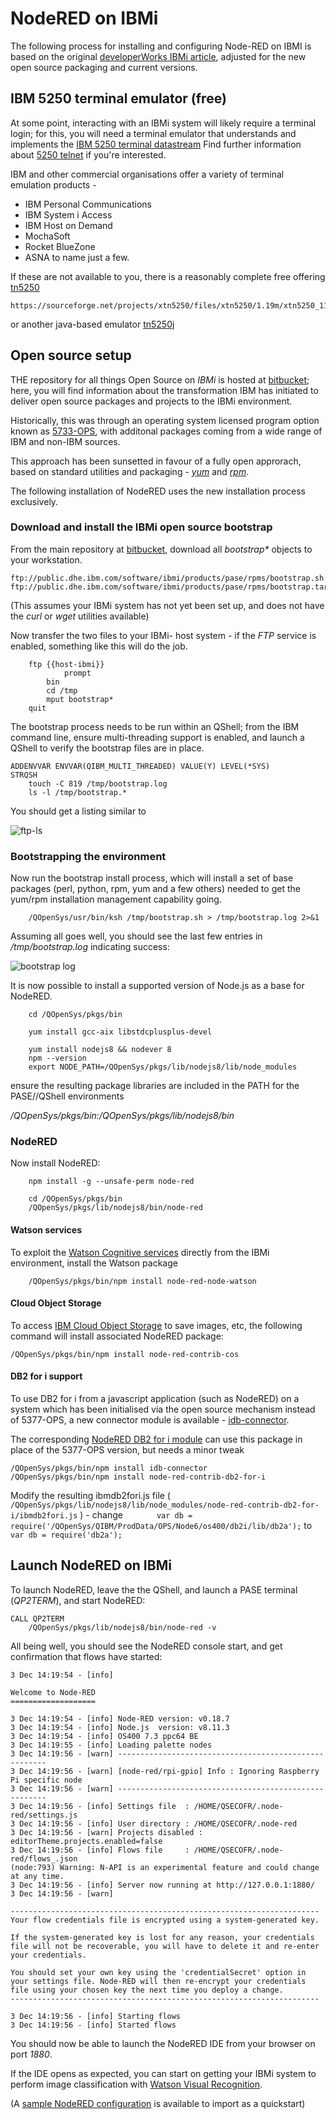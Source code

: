 # NodeRED on IBMi

The following process for installing and configuring Node-RED on IBMI is based on the original [developerWorks IBMi article](https://www.ibm.com/developerworks/ibmi/library/i-running-node-red/index.html), adjusted for the new open source packaging and current versions.

## IBM 5250 terminal emulator (free)
At some point, interacting with an IBMi system will likely require a terminal login;
for this, you will need a terminal emulator that understands and implements the 
[IBM 5250 terminal datastream](https://archive.org/details/bitsavers_ibm525xGA2onDisplaySystemFunctionsReferenceManualM_8040964)
Find further information about [5250 telnet](http://www.faqs.org/rfcs/rfc1205.html) if you're interested.

IBM and other commercial organisations offer a variety of terminal emulation products -
+ IBM Personal Communications
+ IBM System i Access
+ IBM Host on Demand
+ MochaSoft
+ Rocket BlueZone
+ ASNA
to name just a few.

If these are not available to you, there is a reasonably complete free offering [tn5250](http://tn5250.sourceforge.net)
```
https://sourceforge.net/projects/xtn5250/files/xtn5250/1.19m/xtn5250_119m.jar
```
or another java-based emulator [tn5250j](http://tn5250j.org/)

## Open source setup

THE repository for all things Open Source on *IBMi* is hosted at [bitbucket](https://bitbucket.org/ibmi/opensource/wiki/Home); here, you will find information about the transformation IBM has initiated to deliver open source packages and projects to the IBMi environment.

Historically, this was through an operating system licensed program option known as [5733-OPS](https://www.ibm.com/developerworks/community/wikis/home?lang=en#!/wiki/IBM%20i%20Technology%20Updates/page/Open%20Source%20Technologies), with additonal packages coming from a wide range of IBM and non-IBM sources.

This approach has been sunsetted in favour of a fully open approrach, based on standard utilities and packaging - [_yum_](http://yum.baseurl.org/) and [_rpm_](http://rpm.org/).

The following installation of NodeRED uses the new installation process exclusively.


### Download and install the IBMi open source bootstrap

From the main repository at [bitbucket](https://bitbucket.org/ibmi/opensource/src/master/docs/yum#markdown-header-offline-install-instructions-without-acs), download all _*bootstrap**_ objects to your workstation.
```
ftp://public.dhe.ibm.com/software/ibmi/products/pase/rpms/bootstrap.sh
ftp://public.dhe.ibm.com/software/ibmi/products/pase/rpms/bootstrap.tar.Z
```

(This assumes your IBMi system has not yet been set up, and does not have the _curl_ or _wget_ utilities available)

Now transfer the two files to your IBMi- host system - if the *FTP* service is enabled, something like this will do the job.

```
	ftp {{host-ibmi}} 
    		prompt
		bin
		cd /tmp 
		mput bootstrap*
	quit
```

The bootstrap process needs to be run within an QShell; from the IBM command line, ensure multi-threading support is enabled,
and launch a QShell to verify the bootstrap files are in place.

```
ADDENVVAR ENVVAR(QIBM_MULTI_THREADED) VALUE(Y) LEVEL(*SYS)
STRQSH
	touch -C 819 /tmp/bootstrap.log
	ls -l /tmp/bootstrap.*
```
You should get a listing similar to 

![ftp-ls](/img/ibmi-nr-ftp-tmp-ls.png)


### Bootstrapping the environment
Now run the bootstrap install process, which will install a set of base packages (perl, python, rpm, yum and a few others) needed to get the yum/rpm installation management capability going.

```
	/QOpenSys/usr/bin/ksh /tmp/bootstrap.sh > /tmp/bootstrap.log 2>&1
```
Assuming all goes well, you should see the last few entries in _/tmp/bootstrap.log_ indicating success:

![bootstrap log](/img/ibmi-nr-bootstrap-sh-log.png)

It is now possible to install a supported version of Node.js as a base for NodeRED.

```
	cd /QOpenSys/pkgs/bin
	
	yum install gcc-aix libstdcplusplus-devel
	
	yum install nodejs8 && nodever 8
	npm --version
	export NODE_PATH=/QOpenSys/pkgs/lib/nodejs8/lib/node_modules
```

ensure the resulting package libraries are included in the PATH for the PASE//QShell environments

_/QOpenSys/pkgs/bin:/QOpenSys/pkgs/lib/nodejs8/bin_

### NodeRED

Now install NodeRED:

```
	npm install -g --unsafe-perm node-red

	cd /QOpenSys/pkgs/bin
	/QOpenSys/pkgs/lib/nodejs8/bin/node-red
```
#### Watson services
To exploit the [Watson Cognitive services](https://console.bluemix.net/catalog/?category=ai) directly from the IBMi environment,
install the Watson package
```
	/QOpenSys/pkgs/bin/npm install node-red-node-watson
```

#### Cloud Object Storage
To access [IBM Cloud Object Storage](https://console.bluemix.net/catalog/services/cloud-object-storage) to save images, etc,
the following command will install associated NodeRED package:
```
/QOpenSys/pkgs/bin/npm install node-red-contrib-cos
```

#### DB2 for i support
To use DB2 for i from a javascript application (such as NodeRED) on a system which has been initialised via the open source mechanism instead of 5377-OPS, a new connector module is available - [idb-connector](https://www.npmjs.com/package/idb-connector).

The corresponding [NodeRED DB2 for i module](https://www.npmjs.com/package/node-red-contrib-db2-for-i) can use this package in place of the 5377-OPS version, but needs a minor tweak
```
/QOpenSys/pkgs/bin/npm install idb-connector
/QOpenSys/pkgs/bin/npm install node-red-contrib-db2-for-i
```
Modify the resulting ibmdb2fori.js file (` /QOpenSys/pkgs/lib/nodejs8/lib/node_modules/node-red-contrib-db2-for-
i/ibmdb2fori.js` ) - change
`       var db = require('/QOpenSys/QIBM/ProdData/OPS/Node6/os400/db2i/lib/db2a');` 
to 
`       var db = require('db2a');` 

## Launch NodeRED on IBMi
To launch NodeRED, leave the the QShell, and launch a PASE terminal (*QP2TERM*), and start NodeRED:
```
CALL QP2TERM
	/QOpenSys/pkgs/lib/nodejs8/bin/node-red -v
```

All being well, you should see the NodeRED console start, and get confirmation that flows have started:

```
3 Dec 14:19:54 - [info]                                                                                                          
                                                                                                                                 
Welcome to Node-RED                                                                                                              
===================                                                                                                              
                                                                                                                                 
3 Dec 14:19:54 - [info] Node-RED version: v0.18.7                                                                                
3 Dec 14:19:54 - [info] Node.js  version: v8.11.3                                                                                
3 Dec 14:19:54 - [info] OS400 7.3 ppc64 BE                                                                                       
3 Dec 14:19:55 - [info] Loading palette nodes                                                                                    
3 Dec 14:19:56 - [warn] ------------------------------------------------------                                                   
3 Dec 14:19:56 - [warn] [node-red/rpi-gpio] Info : Ignoring Raspberry Pi specific node                                           
3 Dec 14:19:56 - [warn] ------------------------------------------------------                                                   
3 Dec 14:19:56 - [info] Settings file  : /HOME/QSECOFR/.node-red/settings.js                                                     
3 Dec 14:19:56 - [info] User directory : /HOME/QSECOFR/.node-red                                                                 
3 Dec 14:19:56 - [warn] Projects disabled : editorTheme.projects.enabled=false                                                   
3 Dec 14:19:56 - [info] Flows file     : /HOME/QSECOFR/.node-red/flows_.json                                                     
(node:793) Warning: N-API is an experimental feature and could change at any time.                                               
3 Dec 14:19:56 - [info] Server now running at http://127.0.0.1:1880/                                                         
3 Dec 14:19:56 - [warn]                                                                                                      
                                                                                                                             
---------------------------------------------------------------------                                                        
Your flow credentials file is encrypted using a system-generated key.                                                        
                                                                                                                             
If the system-generated key is lost for any reason, your credentials                                                         
file will not be recoverable, you will have to delete it and re-enter                                                        
your credentials.                                                                                                            
                                                                                                                             
You should set your own key using the 'credentialSecret' option in                                                           
your settings file. Node-RED will then re-encrypt your credentials                                                           
file using your chosen key the next time you deploy a change.                                                                
---------------------------------------------------------------------                                                        
                                                                                                                             
3 Dec 14:19:56 - [info] Starting flows                                                                                       
3 Dec 14:19:56 - [info] Started flows                                                                                       

```

You should now be able to launch the NodeRED IDE from your browser on port *1880*.

If the IDE opens as expected, you can start on getting your IBMi system to perform image classification with [Watson Visual Recognition](https://github.com/IBMCodeLondon/NodeRED-for-AI-flows/blob/master/watson-cognitive-nodered.md).


(A [sample NodeRED configuration](/ibmi/ibmi-nodered-flow.json) is available to import as a quickstart)
